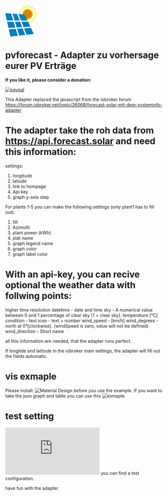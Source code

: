 ![Logo](img/pvforecast.png)

# pvforecast - Adapter zu vorhersage eurer PV Erträge

**If you like it, please consider a donation:**

[![paypal](https://www.paypalobjects.com/en_US/i/btn/btn_donateCC_LG.gif)](https://www.paypal.com/cgi-bin/webscr?cmd=_s-xclick&hosted_button_id=UYB92ZVNEFNF6&source=url)


This Adapter replaced the javascript from the iobroker forum https://forum.iobroker.net/topic/26068/forecast-solar-mit-dem-systeminfo-adapter

# The adapter take the roh data from https://api.forecast.solar and need this information:

settings:
1. longitude
2. latiude
3. link to hompage
4. Api key
5. graph y-axis step

For plants 1-5 you can make the following settings (only plant1 has to fill out):

1. tilt
2. Azimuth
3. plant power (kWh)
4. plat name
5. graph legend name
9. graph color
10. graph label color 

# With an api-key, you can recive optional the weather data with follwing points:
higher time resolution
datetime -  date and time
sky - A numerical value between 0 and 1 percentage of clear sky [1 = clear sky].
temperature [°C]
condition - text
icon - text + number
wind_speed -  [km/h]
wind_degrees - north at 0°[clockwise]. (windSpeed is zero, value will not be defined)
wind_direction - Short name 



all this information are needed, that the adapter runs perfect.

If longitde and latitude in the iobroker main settings, the adapter will fill out the fields automatic.

# vis exmaple
Please install: ![Material Design](https://github.com/Scrounger/ioBroker.vis-materialdesign) before you use the example.
If you want to take the json graph and table you can use this ![exmaple](https://github.com/Patrick-Walther/ioBroker.pvforecast/blob/main/docs/example/vis/)




# test setting
![Here](https://github.com/Patrick-Walther/ioBroker.pvforecast/blob/main/docs/example/system.adapter.pvforecast.0.json) you can find a test configuration.

have fun with the adapter

